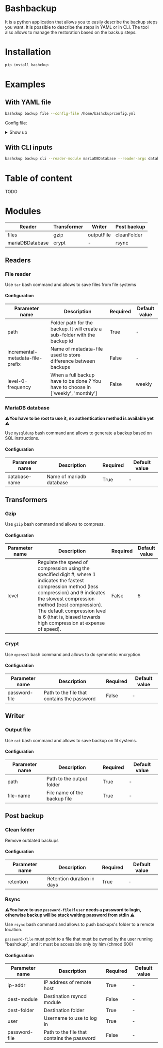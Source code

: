 # Bashbackup

It is a python application that allows you to easily describe the backup steps you want. It is possible to describe the
steps in YAML or in CLI. The tool also allows to manage the restoration based on the backup steps.

# Installation

```bash
pip install bashckup
```

# Examples

## With YAML file

```bash
bashckup backup file --config-file /home/bashckup/config.yml
```

Config file:
<details>
    <summary>Show up</summary>

```yaml
---
- name: Backup MariaDB database
  id: backup-maria-db2
  reader:
    module: mariaDBDatabase
    args:
      database-name: "myDatabase"
  transformers:
    - gzip
    - crypt:
        args:
          password-file: password-safe.txt
  writer:
    module: outputFile
    args:
      path: ./
      file-name: output.sql.gz
- name: Backup website folder
  id: backup-website
  reader:
    module: files
    args:
      path: testfolder/
      incremental-metadata-file-prefix: tar-snap
      level-0-frequency: 'weekly'
  transformers:
    - gzip:
        args:
          level: 9
  writer:
    module: outputFile
    args:
      path: ./
      file-name: backup.tar.gz
  post-backup:
    - rsync:
        args:
          ip-addr: 10.8.0.1
          dest-module: test
          dest-folder: bck
          user: user
    - cleanFolder:
        args:
          retention: 31

```

</details>

## With CLI inputs

```bash
bashckup backup cli --reader-module mariaDBDatabase --reader-args database-name='myDatabase' --transformer-module gzip --transformer-args nop --transformer-module crypt --transformer-args password-file=password-safe.txt  --writer-module outputFile --writer-args path='.' file-name='output.sql.gz'
```

# Table of content

TODO

# Modules

| Reader          | Transformer | Writer     | Post backup |
|-----------------|-------------|------------|-------------|
| files           | gzip        | outputFile | cleanFolder |
| mariaDBDatabase | crypt       | -          | rsync       |

## Readers

### File reader

Use `tar` bash command and allows to save files from file systems

#### Configuration

| Parameter name                   | Description                                                                      | Required | Default value |
|----------------------------------|----------------------------------------------------------------------------------|----------|---------------|
| path                             | Folder path for the backup. It will create a sub-folder with the backup id       | True     | -             |
| incremental-metadata-file-prefix | Name of metadata-file used to store difference between backups                   | False    | -             |
| level-0-frequency                | When a full backup have to be done ? You have to choose in ['weekly', 'monthly'] | False    | weekly        |

### MariaDB database

⚠️**You have to be root to use it, no authentication method is available yet** ⚠️

Use `mysqldump` bash command and allows to generate a backup based on SQL instructions.

#### Configuration

| Parameter name | Description              | Required | Default value |
|----------------|--------------------------|----------|---------------|
| database-name  | Name of mariadb database | True     | -             |

## Transformers

### Gzip

Use `gzip` bash command and allows to compress.

#### Configuration

| Parameter name | Description                                                                                                                                                                                                                                                                                              | Required | Default value |
|----------------|----------------------------------------------------------------------------------------------------------------------------------------------------------------------------------------------------------------------------------------------------------------------------------------------------------|----------|---------------|
| level          | Regulate the speed of compression using the specified digit #, where 1 indicates the fastest compression method (less compression) and 9 indicates the slowest compression method (best compression). The default compression level is 6 (that is, biased towards high compression at expense of speed). | False    | 6             |

### Crypt

Use `openssl` bash command and allows to do symmetric encryption.

#### Configuration

| Parameter name | Description                                 | Required | Default value |
|----------------|---------------------------------------------|----------|---------------|
| password-file  | Path to the file that contains the password | False    | -             |

## Writer

### Output file

Use `cat` bash command and allows to save backup on fil systems.

#### Configuration

| Parameter name | Description                  | Required | Default value |
|----------------|------------------------------|----------|---------------|
| path           | Path to the output folder    | True     | -             |
| file-name      | File name of the backup file | True     | -             |

## Post backup

### Clean folder

Remove outdated backups

#### Configuration

| Parameter name | Description                | Required | Default value |
|----------------|----------------------------|----------|---------------|
| retention      | Retention duration in days | True     | -             |

### Rsync

⚠️**You have to use `password-file` if `user` needs a password to login, otherwise backup will be stuck waiting password
from stdin** ⚠️

Use `rsync` bash command and allows to push backups's folder to a remote location.

`password-file` must point to a file that must be owned by the user running "bashckup", and it must be accessible only
by him (chmod 600)

#### Configuration

| Parameter name | Description                                 | Required | Default value |
|----------------|---------------------------------------------|----------|---------------|
| ip-addr        | IP address of remote host                   | True     | -             |
| dest-module    | Destination rsyncd module                   | False    | -             |
| dest-folder    | Destination folder                          | True     | -             |
| user           | Username to use to log in                   | True     | -             |
| password-file  | Path to the file that contains the password | False    | -             |